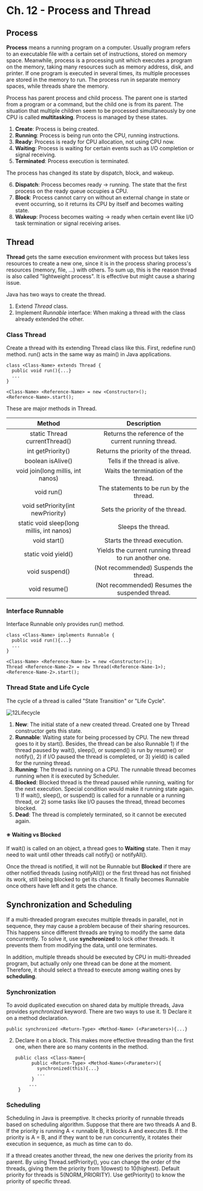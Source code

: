 # Ch. 12 - Process and Thread
## Process
**Process** means a running program on a computer. Usually program refers to an executable file with a certain set of instructions, stored on memory space.
Meanwhile, process is a processing unit which executes a program on the memory, taking many resources such as memory address, disk, and printer. If one program is executed in several times, its multiple processes are stored in the memory to run. The process run in separate memory spaces, while threads share the memory.

Process has parent process and child process. The parent one is started from a program or a command, but the child one is from its parent. The situation that multiple children seem to be processed simultaneously by one CPU is called **multitasking**. Process is managed by these states.

1. **Create**: Process is being created.
2. **Running**: Process is being run onto the CPU, running instructions.
3. **Ready**: Process is ready for CPU allocation, not using CPU now.
4. **Waiting**: Process is waiting for certain events such as I/O completion or signal receiving.
5. **Terminated**: Process execution is terminated.

The process has changed its state by dispatch, block, and wakeup.

6. **Dispatch**: Process becomes ready → running. The state that the first process on the ready queue occupies a CPU.
7. **Block**: Process cannot carry on without an external change in state or event occurring, so it returns its CPU by itself and becomes waiting state.
8. **Wakeup**: Process becomes waiting → ready when certain event like I/O task termination or signal receiving arises.

## Thread
**Thread** gets the same execution environment with process but takes less resources to create a new one, since it is in the process sharing process's resources (memory, file, ...) with others. To sum up, this is the reason thread is also called "lightweight process". It is effective but might cause a sharing issue.

Java has two ways to create the thread.

1. Extend *Thread* class.
2. Implement *Runnable* interface: When making a thread with the class already extended the other.

### Class Thread
Create a thread with its extending Thread class like this. First, redefine run() method. run() acts in the same way as main() in Java applications.

    class <Class-Name> extends Thread {
      public void run(){...}
      ...
    }
    
    <Class-Name> <Reference-Name> = new <Constructor>();
    <Reference-Name>.start();
    
These are major methods in Thread.

| Method | Description |
|:-:|:-:|
| static Thread currentThread() | Returns the reference of the current running thread. |
| int getPriority() | Returns the priority of the thread. |
| boolean isAlive() | Tells if the thread is alive. |
| void join(long millis, int nanos) | Waits the termination of the thread. |
| void run() | The statements to be run by the thread. |
| void setPriority(int newPriority) | Sets the priority of the thread. |
| static void sleep(long millis, int nanos) | Sleeps the thread. |
| void start() | Starts the thread execution. |
| static void yield() | Yields the current running thread to run another one. |
| void suspend() | (Not recommended) Suspends the thread. |
| void resume() | (Not recommended) Resumes the suspended thread. |

### Interface Runnable
Interface Runnable only provides run() method.

    class <Class-Name> implements Runnable {
      public void run(){...}
      ...
    }
    
    <Class-Name> <Reference-Name-1> = new <Constructor>();
    Thread <Reference-Name-2> = new Thread(<Reference-Name-1>);
    <Reference-Name-2>.start();
    
### Thread State and Life Cycle
The cycle of a thread is called "State Transition" or "Life Cycle".

![12Lifecycle](https://user-images.githubusercontent.com/48712088/149791337-93525bb9-81b0-4e6a-8bab-c76ff03c57b7.png)

1. **New**: The initial state of a new created thread. Created one by Thread constructor gets this state.
2. **Runnable**: Waiting state for being processed by CPU. The new thread goes to it by start(). Besides, the thread can be also Runnable 1) if the thread paused by wait(), sleep(), or suspend() is run by resume() or notify(), 2) if I/O paused the thread is completed, or 3) yield() is called for the running thread.
3. **Running**: The thread is running on a CPU. The runnable thread becomes running when it is executed by Scheduler.
4. **Blocked**: Blocked thread is the thread paused while running, waiting for the next execution. Special condition would make it running state again. 1) If wait(), sleep(), or suspend() is called for a runnable or a running thread, or 2) some tasks like I/O pauses the thread, thread becomes blocked.
5. **Dead**: The thread is completely terminated, so it cannot be executed again.

#### ※ Waiting vs Blocked
If wait() is called on an object, a thread goes to **Waiting** state. Then it may need to wait until other threads call notify() or notifyAll().

Once the thread is notified, it will not be Runnable but **Blocked** if there are other notified threads (using notifyAll()) or the first thread has not finished its work, still being blocked to get its chance. It finally becomes Runnable once others have left and it gets the chance.

## Synchronization and Scheduling
If a multi-threaded program executes multiple threads in parallel, not in sequence, they may cause a problem because of their sharing resources. This happens since different threads are trying to modify the same data concurrently. To solve it, use **synchronized** to lock other threads. It prevents them from modifying the data, until one terminates.

In addition, multiple threads should be executed by CPU in multi-threaded program, but actually only one thread can be done at the moment. Therefore, it should select a thread to execute among waiting ones by **scheduling**.

### Synchronization
To avoid duplicated execution on shared data by multiple threads, Java provides *synchronized* keyword. There are two ways to use it. 1) Declare it on a method declaration.

    public synchronized <Return-Type> <Method-Name> (<Parameters>){...}
    
2) Declare it on a block. This makes more effective threading than the first one, when there are so many contents in the method.

       public class <Class-Name>{
             public <Return-Type> <Method-Name>(<Parameter>){
               synchronized(this){...}
               ...
             }
            ...
        }

### Scheduling
Scheduling in Java is preemptive. It checks priority of runnable threads based on scheduling algorithm. Suppose that there are two threads A and B. If the priority is running A < runnable B, it blocks A and executes B. If the priority is A = B, and if they want to be run concurrently, it rotates their execution in sequence, as much as time can to do.

If a thread creates another thread, the new one derives the priority from its parent. By using Thread.setPriority(), you can change the order of the threads, giving them the priority from 1(lowest) to 10(highest). Default priority for threads is 5(NORM_PRIORITY). Use getPriority() to know the priority of specific thread.

